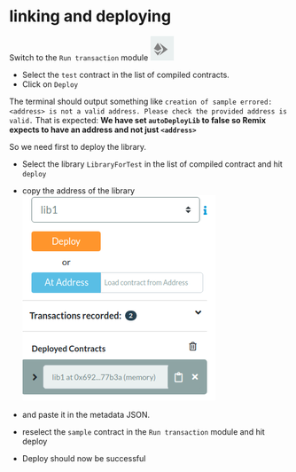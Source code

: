 # linking and deploying

Switch to the `Run transaction` module 
![Run transaction](https://github.com/ethereum/remix-workshops/raw/master/deployWithLibraries/step4/remix_runtransaction.png "Run Transaction")

 - Select the `test` contract in the list of compiled contracts.
 - Click on `Deploy`
 
 The terminal should output something like `creation of sample errored: <address> is not a valid address. Please check the provided address is valid.`
 That is expected: **We have set `autoDeployLib` to false so Remix expects to have an address and not just `<address>`**

So we need first to deploy the library.

  - Select the library `LibraryForTest` in the list of compiled contract and hit `deploy`
  - copy the address of the library
  ![Run transaction](https://github.com/ethereum/remix-workshops/raw/master/deployWithLibraries/step4/remix_deploy_lib.png "Run Transaction")

  - and paste it in the metadata JSON.

  - reselect the `sample` contract in the `Run transaction` module and hit deploy
  - Deploy should now be successful


   

